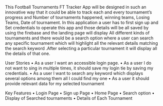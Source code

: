 This Football Tournaments FT Tracker App will be designed in such an innovative way that it could be able to track each and every tournament’s progress and Number of tournaments happened, winning teams, Losing Teams, Date of tournament. In this application a user has to first sign up and Set credentials to operate this app and those details will be all saved by using the firebase and the landing page will display All different kinds of tournaments and there would be a search option where a user can search any specific tournament which will highlight all the relevant details matching the search keyword .After selecting a particular tournament it will display all the details of that one.
 
 
 
 
User Stories 
•	As a user I want an accessible login page.
•	As a user I do not want to sing in multiple times, it should save my login tie by saving my credentials.
•	As a user I want to search any keyword which displays several options among them all I could find my one 
•	As a user it should provide relevant data for my selected tournament

 
Key Features 
•	Login Page 
•	Sign up Page 
•	Home Page 
•	Search option
•	Display of Searched tournaments
•	Details of Each Tournament  

